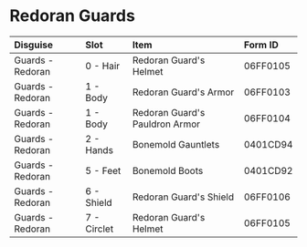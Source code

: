 <!-- TITLE: Redoran Guards -->

# Redoran Guards
Disguise | Slot | Item | Form ID
:--- | :--- | :--- | :---
Guards - Redoran | 0 - Hair | Redoran Guard's Helmet | 06FF0105
Guards - Redoran | 1 - Body | Redoran Guard's Armor | 06FF0103
Guards - Redoran | 1 - Body | Redoran Guard's Pauldron Armor | 06FF0104
Guards - Redoran | 2 - Hands | Bonemold Gauntlets | 0401CD94
Guards - Redoran | 5 - Feet | Bonemold Boots | 0401CD92
Guards - Redoran | 6 - Shield | Redoran Guard's Shield | 06FF0106
Guards - Redoran | 7 - Circlet | Redoran Guard's Helmet | 06FF0105